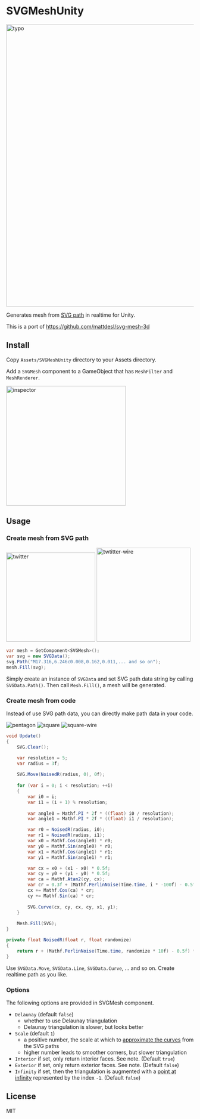 # SVGMeshUnity

<img width="757" alt="typo" src="https://user-images.githubusercontent.com/1482297/36834202-765a8abe-1d75-11e8-8be9-369d5978ed71.png">

Generates mesh from [SVG path](https://github.com/beinteractive/SVGMeshUnity/blob/de472c2f716329e2991f75fcab9bd7253cc8ff12/Assets/Samples/Scripts/Simple.cs#L8-L14) in realtime for Unity.

This is a port of https://github.com/mattdesl/svg-mesh-3d

## Install

Copy `Assets/SVGMeshUnity` directory to your Assets directory.

Add a `SVGMesh` component to a GameObject that has `MeshFilter` and `MeshRenderer`.

<img width="321" alt="inspector" src="https://user-images.githubusercontent.com/1482297/36832680-d7e41b0c-1d6f-11e8-93f6-98b146e924dc.png">

## Usage

### Create mesh from SVG path

<img width="239" alt="twitter" src="https://user-images.githubusercontent.com/1482297/36832746-20568ff0-1d70-11e8-8cc1-7e8d0f2156b4.png"> <img width="252" alt="twtitter-wire" src="https://user-images.githubusercontent.com/1482297/36832554-49228084-1d6f-11e8-9049-7a5e9bdc7b1b.png">

```C#
var mesh = GetComponent<SVGMesh>();
var svg = new SVGData();
svg.Path("M17.316,6.246c0.008,0.162,0.011,... and so on");
mesh.Fill(svg);
```

Simply create an instance of `SVGData` and set SVG path data string by calling `SVGData.Path()`.
Then call `Mesh.Fill()`, a mesh will be generated.

### Create mesh from code

Instead of use SVG path data, you can directly make path data in your code.

![pentagon](https://user-images.githubusercontent.com/1482297/36834678-f834db56-1d76-11e8-8845-56547b673004.gif)
![square](https://user-images.githubusercontent.com/1482297/36834680-f882d6bc-1d76-11e8-9330-05bec5611a6e.gif)
![square-wire](https://user-images.githubusercontent.com/1482297/36834679-f85b554c-1d76-11e8-9f84-75953f338ea7.gif)

```C#
void Update()
{
    SVG.Clear();

    var resolution = 5;
    var radius = 3f;
    
    SVG.Move(NoisedR(radius, 0), 0f);
    
    for (var i = 0; i < resolution; ++i)
    {
        var i0 = i;
        var i1 = (i + 1) % resolution;
        
        var angle0 = Mathf.PI * 2f * ((float) i0 / resolution);
        var angle1 = Mathf.PI * 2f * ((float) i1 / resolution);

        var r0 = NoisedR(radius, i0);
        var r1 = NoisedR(radius, i1);
        var x0 = Mathf.Cos(angle0) * r0;
        var y0 = Mathf.Sin(angle0) * r0;
        var x1 = Mathf.Cos(angle1) * r1;
        var y1 = Mathf.Sin(angle1) * r1;

        var cx = x0 + (x1 - x0) * 0.5f;
        var cy = y0 + (y1 - y0) * 0.5f;
        var ca = Mathf.Atan2(cy, cx);
        var cr = 0.3f + (Mathf.PerlinNoise(Time.time, i * -100f) - 0.5f) * 1.15f;
        cx += Mathf.Cos(ca) * cr;
        cy += Mathf.Sin(ca) * cr;
        
        SVG.Curve(cx, cy, cx, cy, x1, y1);
    }
    
    Mesh.Fill(SVG);
}

private float NoisedR(float r, float randomize)
{
    return r + (Mathf.PerlinNoise(Time.time, randomize * 10f) - 0.5f) * 0.5f;
}
```

Use `SVGData.Move`, `SVGData.Line`, `SVGData.Curve`, ... and so on. Create realtime path as you like.

### Options

The following options are provided in SVGMesh component.

- `Delaunay` (default `false`)
  - whether to use Delaunay triangulation
  - Delaunay triangulation is slower, but looks better
- `Scale` (default `1`)
  - a positive number, the scale at which to [approximate the curves](https://github.com/mattdesl/adaptive-bezier-curve) from the SVG paths
  - higher number leads to smoother corners, but slower triangulation
- `Interior` if set, only return interior faces. See note. (Default `true`)
- `Exterior` if set, only return exterior faces. See note. (Default `false`)
- `Infinity` if set, then the triangulation is augmented with a [point at infinity](https://en.wikipedia.org/wiki/Point_at_infinity) represented by the index `-1`.  (Default `false`)

## License

MIT
